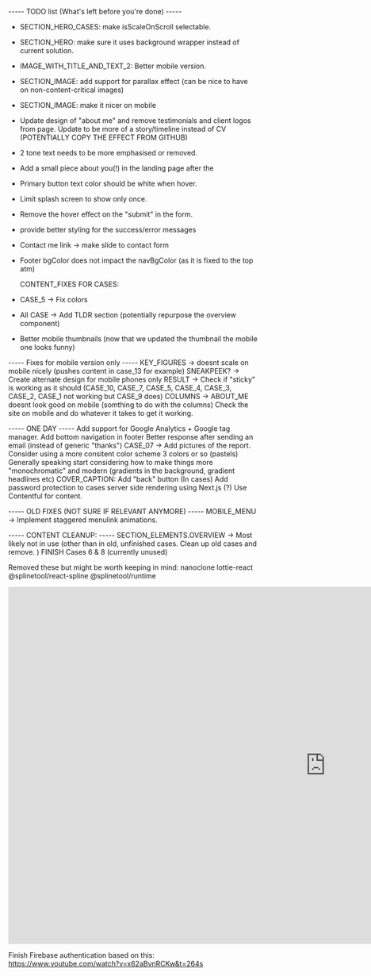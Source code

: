 ----- TODO list (What's left before you're done) -----

- SECTION_HERO_CASES: make isScaleOnScroll selectable.
- SECTION_HERO: make sure it uses background wrapper instead of current solution.
- IMAGE_WITH_TITLE_AND_TEXT_2: Better mobile version.
- SECTION_IMAGE: add support for parallax effect (can be nice to have on non-content-critical images)
- SECTION_IMAGE: make it nicer on mobile
- Update design of "about me" and remove testimonials and client logos from page. Update to be more of a story/timeline instead of CV (POTENTIALLY COPY THE EFFECT FROM GITHUB)
- 2 tone text needs to be more emphasised or removed.
- Add a small piece about you(!) in the landing page after the
- Primary button text color should be white when hover.
- Limit splash screen to show only once.
- Remove the hover effect on the "submit" in the form.
- provide better styling for the success/error messages
- Contact me link -> make slide to contact form
- Footer bgColor does not impact the navBgColor (as it is fixed to the top atm)

  CONTENT_FIXES FOR CASES:

- CASE_5 -> Fix colors
- All CASE -> Add TLDR section (potentially repurpose the overview component)
- Better mobile thumbnails (now that we updated the thumbnail the mobile one looks funny)

----- Fixes for mobile version only -----
KEY_FIGURES -> doesnt scale on mobile nicely (pushes content in case_13 for example)
SNEAKPEEK? -> Create alternate design for mobile phones only
RESULT -> Check if "sticky" is working as it should (CASE_10, CASE_7, CASE_5, CASE_4, CASE_3, CASE_2, CASE_1 not working but CASE_9 does)
COLUMNS -> ABOUT_ME doesnt look good on mobile (somthing to do with the columns)
Check the site on mobile and do whatever it takes to get it working.

----- ONE DAY -----
Add support for Google Analytics + Google tag manager.
Add bottom navigation in footer
Better response after sending an email (instead of generic "thanks")
CASE_07 -> Add pictures of the report.
Consider using a more consitent color scheme 3 colors or so (pastels)
Generally speaking start considering how to make things more "monochromatic" and modern (gradients in the background, gradient headlines etc)
COVER_CAPTION: Add "back" button (In cases)
Add password protection to cases
server side rendering using Next.js (?)
Use Contentful for content.

----- OLD FIXES (NOT SURE IF RELEVANT ANYMORE) -----
MOBILE_MENU -> Implement staggered menulink animations.

----- CONTENT CLEANUP: -----
SECTION_ELEMENTS.OVERVIEW -> Most likely not in use (other than in old, unfinished cases. Clean up old cases and remove. )
FINISH Cases 6 & 8 (currently unused)

Removed these but might be worth keeping in mind:
nanoclone
lottie-react
@splinetool/react-spline
@splinetool/runtime

<iframe width="1280" height="720" src="https://www.youtube.com/embed/UFk14H74w6E" title="WEBINAR: Samuel Bergstrom - Sentiment for better design decisions" frameborder="0" allow="accelerometer; autoplay; clipboard-write; encrypted-media; gyroscope; picture-in-picture; web-share" allowfullscreen></iframe>

Finish Firebase authentication based on this:
https://www.youtube.com/watch?v=x62aBvnRCKw&t=264s
